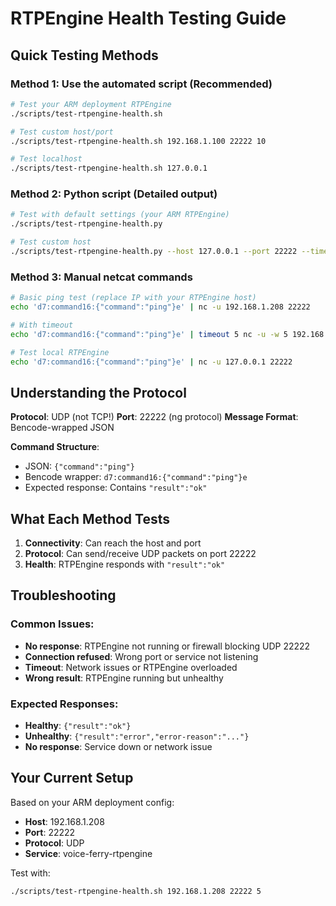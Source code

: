 # RTPEngine Health Testing Guide

## Quick Testing Methods

### Method 1: Use the automated script (Recommended)
```bash
# Test your ARM deployment RTPEngine
./scripts/test-rtpengine-health.sh

# Test custom host/port
./scripts/test-rtpengine-health.sh 192.168.1.100 22222 10

# Test localhost
./scripts/test-rtpengine-health.sh 127.0.0.1
```

### Method 2: Python script (Detailed output)
```bash
# Test with default settings (your ARM RTPEngine)
./scripts/test-rtpengine-health.py

# Test custom host
./scripts/test-rtpengine-health.py --host 127.0.0.1 --port 22222 --timeout 5
```

### Method 3: Manual netcat commands
```bash
# Basic ping test (replace IP with your RTPEngine host)
echo 'd7:command16:{"command":"ping"}e' | nc -u 192.168.1.208 22222

# With timeout
echo 'd7:command16:{"command":"ping"}e' | timeout 5 nc -u -w 5 192.168.1.208 22222

# Test local RTPEngine
echo 'd7:command16:{"command":"ping"}e' | nc -u 127.0.0.1 22222
```

## Understanding the Protocol

**Protocol**: UDP (not TCP!)
**Port**: 22222 (ng protocol)
**Message Format**: Bencode-wrapped JSON

**Command Structure**:
- JSON: `{"command":"ping"}`
- Bencode wrapper: `d7:command16:{"command":"ping"}e`
- Expected response: Contains `"result":"ok"`

## What Each Method Tests

1. **Connectivity**: Can reach the host and port
2. **Protocol**: Can send/receive UDP packets on port 22222
3. **Health**: RTPEngine responds with `"result":"ok"`

## Troubleshooting

### Common Issues:
- **No response**: RTPEngine not running or firewall blocking UDP 22222
- **Connection refused**: Wrong port or service not listening
- **Timeout**: Network issues or RTPEngine overloaded
- **Wrong result**: RTPEngine running but unhealthy

### Expected Responses:
- **Healthy**: `{"result":"ok"}`
- **Unhealthy**: `{"result":"error","error-reason":"..."}`
- **No response**: Service down or network issue

## Your Current Setup

Based on your ARM deployment config:
- **Host**: 192.168.1.208
- **Port**: 22222
- **Protocol**: UDP
- **Service**: voice-ferry-rtpengine

Test with:
```bash
./scripts/test-rtpengine-health.sh 192.168.1.208 22222 5
```
